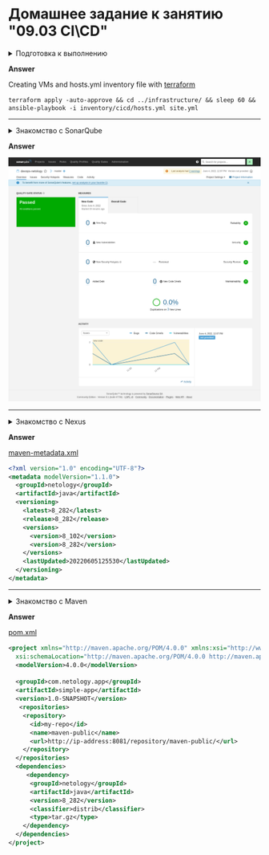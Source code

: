 # Домашнее задание к занятию "09.03 CI\CD"

<details>
<summary>Подготовка к выполнению</summary>

## Подготовка к выполнению

1. Создаём 2 VM в yandex cloud со следующими параметрами: 2CPU 4RAM Centos7(остальное по минимальным требованиям)
2. Прописываем в [inventory](./infrastructure/inventory/cicd/hosts.yml) [playbook'a](./infrastructure/site.yml) созданные хосты
3. Добавляем в [files](./infrastructure/files/) файл со своим публичным ключом (id_rsa.pub). Если ключ называется иначе - найдите таску в плейбуке, которая использует id_rsa.pub имя и исправьте на своё
4. Запускаем playbook, ожидаем успешного завершения
5. Проверяем готовность Sonarqube через [браузер](http://localhost:9000)
6. Заходим под admin\admin, меняем пароль на свой
7.  Проверяем готовность Nexus через [бразуер](http://localhost:8081)
8. Подключаемся под admin\admin123, меняем пароль, сохраняем анонимный доступ

</details>

**Answer**

Creating VMs and hosts.yml inventory file with [ terraform](assets/terraform/main.tf)

```console
terraform apply -auto-approve && cd ../infrastructure/ && sleep 60 && ansible-playbook -i inventory/cicd/hosts.yml site.yml
```

---

<details>
<summary>Знакомство с SonarQube</summary>

## Знакомство с SonarQube

### Основная часть

1. Создаём новый проект, название произвольное
2. Скачиваем пакет sonar-scanner, который нам предлагает скачать сам sonarqube
3. Делаем так, чтобы binary был доступен через вызов в shell (или меняем переменную PATH или любой другой удобный вам способ)
4. Проверяем `sonar-scanner --version`
5. Запускаем анализатор против кода из директории [example](./example) с дополнительным ключом `-Dsonar.coverage.exclusions=fail.py`
6. Смотрим результат в интерфейсе
7. Исправляем ошибки, которые он выявил(включая warnings)
8. Запускаем анализатор повторно - проверяем, что QG пройдены успешно
9. Делаем скриншот успешного прохождения анализа, прикладываем к решению ДЗ

</details>

**Answer**

[<img src="assets/img/sonarqube_report.png" width="800"/>](assets/img/sonarqube_report.png)

---

<details>
<summary>Знакомство с Nexus</summary>


## Знакомство с Nexus

### Основная часть

1. В репозиторий `maven-public` загружаем артефакт с GAV параметрами:
   1. groupId: netology
   2. artifactId: java
   3. version: 8_282
   4. classifier: distrib
   5. type: tar.gz
2. В него же загружаем такой же артефакт, но с version: 8_102
3. Проверяем, что все файлы загрузились успешно
4. В ответе присылаем файл `maven-metadata.xml` для этого артефекта

</details>

**Answer**

[maven-metadata.xml](assets/maven-metadata.xml)

```xml
<?xml version="1.0" encoding="UTF-8"?>
<metadata modelVersion="1.1.0">
  <groupId>netology</groupId>
  <artifactId>java</artifactId>
  <versioning>
    <latest>8_282</latest>
    <release>8_282</release>
    <versions>
      <version>8_102</version>
      <version>8_282</version>
    </versions>
    <lastUpdated>20220605125530</lastUpdated>
  </versioning>
</metadata>

```

---

<details>
<summary>Знакомство с Maven</summary>


### Знакомство с Maven

### Подготовка к выполнению

1. Скачиваем дистрибутив с [maven](https://maven.apache.org/download.cgi)
2. Разархивируем, делаем так, чтобы binary был доступен через вызов в shell (или меняем переменную PATH или любой другой удобный вам способ)
3. Удаляем из `apache-maven-<version>/conf/settings.xml` упоминание о правиле, отвергающем http соединение( раздел mirrors->id: my-repository-http-unblocker)
4. Проверяем `mvn --version`
5. Забираем директорию [mvn](./mvn) с pom

### Основная часть

1. Меняем в `pom.xml` блок с зависимостями под наш артефакт из первого пункта задания для Nexus (java с версией 8_282)
2. Запускаем команду `mvn package` в директории с `pom.xml`, ожидаем успешного окончания
3. Проверяем директорию `~/.m2/repository/`, находим наш артефакт
4. В ответе присылаем исправленный файл `pom.xml`
5. 
</details>

**Answer**

[pom.xml](assets/pom.xml)

```xml
<project xmlns="http://maven.apache.org/POM/4.0.0" xmlns:xsi="http://www.w3.org/2001/XMLSchema-instance"
  xsi:schemaLocation="http://maven.apache.org/POM/4.0.0 http://maven.apache.org/xsd/maven-4.0.0.xsd">
  <modelVersion>4.0.0</modelVersion>
 
  <groupId>com.netology.app</groupId>
  <artifactId>simple-app</artifactId>
  <version>1.0-SNAPSHOT</version>
   <repositories>
    <repository>
      <id>my-repo</id>
      <name>maven-public</name>
      <url>http://ip-address:8081/repository/maven-public/</url>
    </repository>
  </repositories>
  <dependencies>
     <dependency>
      <groupId>netology</groupId>
      <artifactId>java</artifactId>
      <version>8_282</version>
      <classifier>distrib</classifier>
      <type>tar.gz</type>
    </dependency>
  </dependencies>
</project>

```
